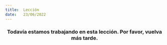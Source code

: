 ```yaml
---
title:  Lección
date:   23/06/2022
---
```


### <center>Todavía estamos trabajando en esta lección. Por favor, vuelva más tarde.</center>